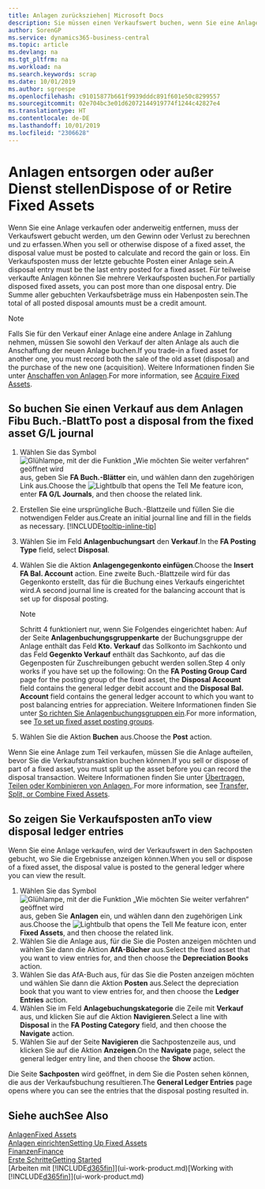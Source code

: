 ```yaml
---
title: Anlagen zurücksziehen| Microsoft Docs
description: Sie müssen einen Verkaufswert buchen, wenn Sie eine Anlage verkaufen oder ausrangieren, die storniert werden sollten.
author: SorenGP
ms.service: dynamics365-business-central
ms.topic: article
ms.devlang: na
ms.tgt_pltfrm: na
ms.workload: na
ms.search.keywords: scrap
ms.date: 10/01/2019
ms.author: sgroespe
ms.openlocfilehash: c91015877b661f9939dddc891f601e50c8299557
ms.sourcegitcommit: 02e704bc3e01d62072144919774f1244c42827e4
ms.translationtype: HT
ms.contentlocale: de-DE
ms.lasthandoff: 10/01/2019
ms.locfileid: "2306628"
---
```

# <a name="dispose-of-or-retire-fixed-assets"></a><span data-ttu-id="536d1-103">Anlagen entsorgen oder außer Dienst stellen</span><span class="sxs-lookup"><span data-stu-id="536d1-103">Dispose of or Retire Fixed Assets</span></span>
<span data-ttu-id="536d1-104">Wenn Sie eine Anlage verkaufen oder anderweitig entfernen, muss der Verkaufswert gebucht werden, um den Gewinn oder Verlust zu berechnen und zu erfassen.</span><span class="sxs-lookup"><span data-stu-id="536d1-104">When you sell or otherwise dispose of a fixed asset, the disposal value must be posted to calculate and record the gain or loss.</span></span> <span data-ttu-id="536d1-105">Ein Verkaufsposten muss der letzte gebuchte Posten einer Anlage sein.</span><span class="sxs-lookup"><span data-stu-id="536d1-105">A disposal entry must be the last entry posted for a fixed asset.</span></span> <span data-ttu-id="536d1-106">Für teilweise verkaufte Anlagen können Sie mehrere Verkaufsposten buchen.</span><span class="sxs-lookup"><span data-stu-id="536d1-106">For partially disposed fixed assets, you can post more than one disposal entry.</span></span> <span data-ttu-id="536d1-107">Die Summe aller gebuchten Verkaufsbeträge muss ein Habenposten sein.</span><span class="sxs-lookup"><span data-stu-id="536d1-107">The total of all posted disposal amounts must be a credit amount.</span></span>  

> [!NOTE]  
>   <span data-ttu-id="536d1-108">Falls Sie für den Verkauf einer Anlage eine andere Anlage in Zahlung nehmen, müssen Sie sowohl den Verkauf der alten Anlage als auch die Anschaffung der neuen Anlage buchen.</span><span class="sxs-lookup"><span data-stu-id="536d1-108">If you trade-in a fixed asset for another one, you must record both the sale of the old asset (disposal) and the purchase of the new one (acquisition).</span></span> <span data-ttu-id="536d1-109">Weitere Informationen finden Sie unter [Anschaffen von Anlagen](fa-how-acquire.md).</span><span class="sxs-lookup"><span data-stu-id="536d1-109">For more information, see [Acquire Fixed Assets](fa-how-acquire.md).</span></span>  

## <a name="to-post-a-disposal-from-the-fixed-asset-gl-journal"></a><span data-ttu-id="536d1-110">So buchen Sie einen Verkauf aus dem Anlagen Fibu Buch.-Blatt</span><span class="sxs-lookup"><span data-stu-id="536d1-110">To post a disposal from the fixed asset G/L journal</span></span>
1. <span data-ttu-id="536d1-111">Wählen Sie das Symbol ![Glühlampe, mit der die Funktion „Wie möchten Sie weiter verfahren“ geöffnet wird](media/ui-search/search_small.png "Wie möchten Sie weiter verfahren?") aus, geben Sie **FA Buch.-Blätter** ein, und wählen dann den zugehörigen Link aus.</span><span class="sxs-lookup"><span data-stu-id="536d1-111">Choose the ![Lightbulb that opens the Tell Me feature](media/ui-search/search_small.png "Tell me what you want to do") icon, enter **FA G/L Journals**, and then choose the related link.</span></span>  
2. <span data-ttu-id="536d1-112">Erstellen Sie eine ursprüngliche Buch.-Blattzeile und füllen Sie die notwendigen Felder aus.</span><span class="sxs-lookup"><span data-stu-id="536d1-112">Create an initial journal line and fill in the fields as necessary.</span></span> [!INCLUDE[tooltip-inline-tip](includes/tooltip-inline-tip_md.md)]  
3. <span data-ttu-id="536d1-113">Wählen Sie im Feld **Anlagenbuchungsart** den **Verkauf**.</span><span class="sxs-lookup"><span data-stu-id="536d1-113">In the **FA Posting Type** field, select **Disposal**.</span></span>  
4. <span data-ttu-id="536d1-114">Wählen Sie die Aktion **Anlagengegenkonto einfügen**.</span><span class="sxs-lookup"><span data-stu-id="536d1-114">Choose the **Insert FA Bal. Account** action.</span></span> <span data-ttu-id="536d1-115">Eine zweite Buch.-Blattzeile wird für das Gegenkonto erstellt, das für die Buchung eines Verkaufs eingerichtet wird.</span><span class="sxs-lookup"><span data-stu-id="536d1-115">A second journal line is created for the balancing account that is set up for disposal posting.</span></span>  

    > [!NOTE]  
    >   <span data-ttu-id="536d1-116">Schritt 4 funktioniert nur, wenn Sie Folgendes eingerichtet haben: Auf der Seite **Anlagenbuchungsgruppenkarte** der Buchungsgruppe der Anlage enthält das Feld **Kto. Verkauf** das Sollkonto im Sachkonto und das Feld **Gegenkto Verkauf** enthält das Sachkonto, auf das die Gegenposten für Zuschreibungen gebucht werden sollen.</span><span class="sxs-lookup"><span data-stu-id="536d1-116">Step 4 only works if you have set up the following: On the **FA Posting Group Card** page for the posting group of the fixed asset, the **Disposal Account** field contains the general ledger debit account and the **Disposal Bal. Account** field contains the general ledger account to which you want to post balancing entries for appreciation.</span></span> <span data-ttu-id="536d1-117">Weitere Informationen finden Sie unter [So richten Sie Anlagenbuchungsgruppen ein](fa-how-setup-general.md#to-set-up-fixed-asset-posting-groups).</span><span class="sxs-lookup"><span data-stu-id="536d1-117">For more information, see [To set up fixed asset posting groups](fa-how-setup-general.md#to-set-up-fixed-asset-posting-groups).</span></span>  
5. <span data-ttu-id="536d1-118">Wählen Sie die Aktion **Buchen** aus.</span><span class="sxs-lookup"><span data-stu-id="536d1-118">Choose the **Post** action.</span></span>  

<span data-ttu-id="536d1-119">Wenn Sie eine Anlage zum Teil verkaufen, müssen Sie die Anlage aufteilen, bevor Sie die Verkaufstransaktion buchen können.</span><span class="sxs-lookup"><span data-stu-id="536d1-119">If you sell or dispose of part of a fixed asset, you must split up the asset before you can record the disposal transaction.</span></span> <span data-ttu-id="536d1-120">Weitere Informationen finden Sie unter [Übertragen, Teilen oder Kombinieren von Anlagen.](fa-how-trans-split-combine.md).</span><span class="sxs-lookup"><span data-stu-id="536d1-120">For more information, see [Transfer, Split, or Combine Fixed Assets](fa-how-trans-split-combine.md).</span></span>  

## <a name="to-view-disposal-ledger-entries"></a><span data-ttu-id="536d1-121">So zeigen Sie Verkaufsposten an</span><span class="sxs-lookup"><span data-stu-id="536d1-121">To view disposal ledger entries</span></span>
<span data-ttu-id="536d1-122">Wenn Sie eine Anlage verkaufen, wird der Verkaufswert in den Sachposten gebucht, wo Sie die Ergebnisse anzeigen können.</span><span class="sxs-lookup"><span data-stu-id="536d1-122">When you sell or dispose of a fixed asset, the disposal value is posted to the general ledger where you can view the result.</span></span>  

1. <span data-ttu-id="536d1-123">Wählen Sie das Symbol ![Glühlampe, mit der die Funktion „Wie möchten Sie weiter verfahren“ geöffnet wird](media/ui-search/search_small.png "Wie möchten Sie weiter verfahren?") aus, geben Sie **Anlagen** ein, und wählen dann den zugehörigen Link aus.</span><span class="sxs-lookup"><span data-stu-id="536d1-123">Choose the ![Lightbulb that opens the Tell Me feature](media/ui-search/search_small.png "Tell me what you want to do") icon, enter **Fixed Assets**, and then choose the related link.</span></span>  
2. <span data-ttu-id="536d1-124">Wählen Sie die Anlage aus, für die Sie die Posten anzeigen möchten und wählen Sie dann die Aktion **AfA-Bücher** aus.</span><span class="sxs-lookup"><span data-stu-id="536d1-124">Select the fixed asset that you want to view entries for, and then choose the **Depreciation Books** action.</span></span>  
3. <span data-ttu-id="536d1-125">Wählen Sie das AfA-Buch aus, für das Sie die Posten anzeigen möchten und wählen Sie dann die Aktion **Posten** aus.</span><span class="sxs-lookup"><span data-stu-id="536d1-125">Select the depreciation book that you want to view entries for, and then choose the **Ledger Entries** action.</span></span>  
4. <span data-ttu-id="536d1-126">Wählen Sie im Feld **Anlagebuchungskategorie** die Zeile mit **Verkauf** aus, und klicken Sie auf die Aktion **Navigieren**.</span><span class="sxs-lookup"><span data-stu-id="536d1-126">Select a line with **Disposal** in the **FA Posting Category** field, and then choose the **Navigate** action.</span></span>  
5. <span data-ttu-id="536d1-127">Wählen Sie auf der Seite **Navigieren** die Sachpostenzeile aus, und klicken Sie auf die Aktion **Anzeigen**.</span><span class="sxs-lookup"><span data-stu-id="536d1-127">On the **Navigate** page, select the general ledger entry line, and then choose the **Show** action.</span></span>  

<span data-ttu-id="536d1-128">Die Seite **Sachposten** wird geöffnet, in dem Sie die Posten sehen können, die aus der Verkaufsbuchung resultieren.</span><span class="sxs-lookup"><span data-stu-id="536d1-128">The **General Ledger Entries** page opens where you can see the entries that the disposal posting resulted in.</span></span>  

## <a name="see-also"></a><span data-ttu-id="536d1-129">Siehe auch</span><span class="sxs-lookup"><span data-stu-id="536d1-129">See Also</span></span>
[<span data-ttu-id="536d1-130">Anlagen</span><span class="sxs-lookup"><span data-stu-id="536d1-130">Fixed Assets</span></span>](fa-manage.md)  
[<span data-ttu-id="536d1-131">Anlagen einrichten</span><span class="sxs-lookup"><span data-stu-id="536d1-131">Setting Up Fixed Assets</span></span>](fa-setup.md)  
[<span data-ttu-id="536d1-132">Finanzen</span><span class="sxs-lookup"><span data-stu-id="536d1-132">Finance</span></span>](finance.md)  
[<span data-ttu-id="536d1-133">Erste Schritte</span><span class="sxs-lookup"><span data-stu-id="536d1-133">Getting Started</span></span>](product-get-started.md)  
<span data-ttu-id="536d1-134">[Arbeiten mit [!INCLUDE[d365fin](includes/d365fin_md.md)]](ui-work-product.md)</span><span class="sxs-lookup"><span data-stu-id="536d1-134">[Working with [!INCLUDE[d365fin](includes/d365fin_md.md)]](ui-work-product.md)</span></span>
